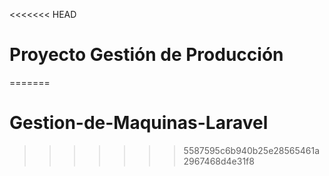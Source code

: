 <<<<<<< HEAD
# Proyecto Gestión de Producción
=======
# Gestion-de-Maquinas-Laravel
>>>>>>> 5587595c6b940b25e28565461a2967468d4e31f8
